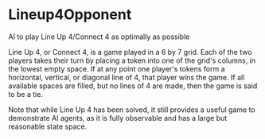 # Lineup4Opponent
AI to play Line Up 4/Connect 4 as optimally as possible

Line Up 4, or Connect 4, is a game played in a 6 by 7 grid. Each of the two players takes their turn by placing a token into one of the grid's columns, in the lowest empty space. If at any point one player's tokens form a horizontal, vertical, or diagonal line of 4, that player wins the game. If all available spaces are filled, but no lines of 4 are made, then the game is said to be a tie.

Note that while Line Up 4 has been solved, it still provides a useful game to demonstrate AI agents, as it is fully observable and has a large but reasonable state space.